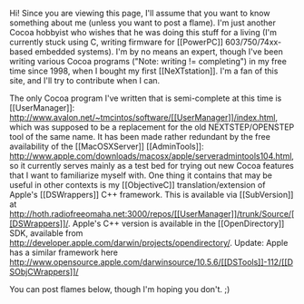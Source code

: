 Hi!  Since you are viewing this page, I'll assume that you want to know something about me (unless you want to post a flame).  I'm just another Cocoa hobbyist who wishes that he was doing this stuff for a living (I'm currently stuck using C, writing firmware for [[PowerPC]] 603/750/74xx-based embedded systems).  I'm by no means an expert, though I've been writing various Cocoa programs ("Note: writing != completing") in my free time since 1998, when I bought my first [[NeXTstation]].  I'm a fan of this site, and I'll try to contribute when I can.

The only Cocoa program I've written that is semi-complete at this time is [[UserManager]]: http://www.avalon.net/~tmcintos/software/[[UserManager]]/index.html, which was supposed to be a replacement for the old NEXTSTEP/OPENSTEP tool of the same name.  It has been made rather redundant by the free availability of the [[MacOSXServer]] [[AdminTools]]: http://www.apple.com/downloads/macosx/apple/serveradmintools104.html, so it currently serves mainly as a test bed for trying out new Cocoa features that I want to familiarize myself with.  One thing it contains that may be useful in other contexts is my [[ObjectiveC]] translation/extension of Apple's [[DSWrappers]] C++ framework.  This is available via [[SubVersion]] at http://hoth.radiofreeomaha.net:3000/repos/[[UserManager]]/trunk/Source/[[DSWrappers]]/.  Apple's C++ version is available in the [[OpenDirectory]] SDK, available from http://developer.apple.com/darwin/projects/opendirectory/.  Update:  Apple has a similar framework here http://www.opensource.apple.com/darwinsource/10.5.6/[[DSTools]]-112/[[DSObjCWrappers]]/

You can post flames below, though I'm hoping you don't.  ;)